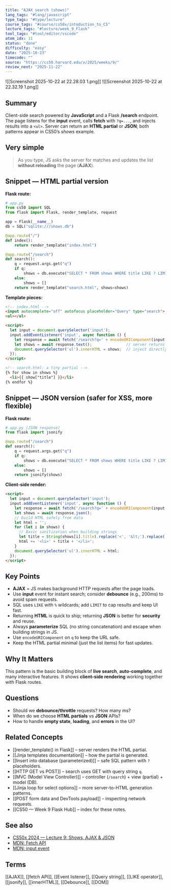 ```yaml
---
title: "AJAX search (shows)"
lang_tags: "#lang/javascript"
type_tags: "#type/lecture"
course_tags: "#course/cs50x/intoduction_to_CS"
lecture_tags: "#lecture/week_9_Flask"
tool_tags: "#tool/editor/vscode"
atom_idx: 11
status: "done"
difficulty: "easy"
date: "2025-10-23"
timecode: ""
source: "https://cs50.harvard.edu/x/2025/weeks/9/"
review_next: "2025-11-22"
---
```

![[Screenshot 2025-10-22 at 22.28.03 1.png]]
![[Screenshot 2025-10-22 at 22.32.19 1.png]]
## Summary
Client-side search powered by **JavaScript** and a Flask **/search** endpoint. The page listens for the **input** event, calls **fetch** with `?q=...`, and injects results into a `<ul>`. Server can return an **HTML partial** or **JSON**; both patterns appear in CS50’s *shows* example.

## Very simple
> As you type, JS asks the server for matches and updates the list **without reloading** the page (**AJAX**).

## Snippet — HTML partial version
**Flask route:**
```python
# app.py
from cs50 import SQL
from flask import Flask, render_template, request

app = Flask(__name__)
db = SQL("sqlite:///shows.db")

@app.route("/")
def index():
    return render_template("index.html")

@app.route("/search")
def search():
    q = request.args.get("q")
    if q:
        shows = db.execute("SELECT * FROM shows WHERE title LIKE ? LIMIT 50", "%" + q + "%")
    else:
        shows = []
    return render_template("search.html", shows=shows)
```

**Template pieces:**
```html
<!-- index.html -->
<input autocomplete="off" autofocus placeholder="Query" type="search">
<ul></ul>

<script>
  let input = document.querySelector('input');
  input.addEventListener('input', async function () {
    let response = await fetch('/search?q=' + encodeURIComponent(input.value));
    let shows = await response.text();               // server returns HTML <li>…</li>…
    document.querySelector('ul').innerHTML = shows;  // inject directly
  });
</script>
```
```html
<!-- search.html: a tiny partial -->
{% for show in shows %}
  <li>{{ show["title"] }}</li>
{% endfor %}
```

## Snippet — JSON version (safer for XSS, more flexible)
**Flask route:**
```python
# app.py (JSON response)
from flask import jsonify

@app.route("/search")
def search():
    q = request.args.get("q")
    if q:
        shows = db.execute("SELECT * FROM shows WHERE title LIKE ? LIMIT 50", "%" + q + "%")
    else:
        shows = []
    return jsonify(shows)
```

**Client-side render:**
```html
<script>
  let input = document.querySelector('input');
  input.addEventListener('input', async function () {
    let response = await fetch('/search?q=' + encodeURIComponent(input.value));
    let shows = await response.json();
    // build HTML safely from data
    let html = '';
    for (let i in shows) {
      // Basic sanitization when building strings
      let title = String(shows[i].title).replace('<', '&lt;').replace('&', '&amp;');
      html += '<li>' + title + '</li>';
    }
    document.querySelector('ul').innerHTML = html;
  });
</script>
```

## Key Points
- **AJAX** = JS makes background HTTP requests after the page loads.
- Use **input** event for instant search; consider **debounce** (e.g., 200ms) to avoid spam requests.
- SQL uses `LIKE` with `%` wildcards; add `LIMIT` to cap results and keep UI fast.
- Returning **HTML** is quick to ship; returning **JSON** is better for **security** and reuse.
- Always **parameterize** SQL (no string concatenation) and escape when building strings in JS.
- Use `encodeURIComponent` on `q` to keep the URL safe.
- Keep the HTML partial minimal (just the list items) for fast updates.

## **Why It Matters**
This pattern is the basic building block of **live search**, **auto-complete**, and many interactive features. It shows **client-side rendering** working together with Flask routes.

## Questions
- Should we **debounce/throttle** requests? How many ms?
- When do we choose **HTML partials** vs **JSON** APIs?
- How to handle **empty state**, **loading**, and **errors** in the UI?

## Related Concepts
- [[render_template() in Flask]] – server renders the HTML partial.
- [[Jinja templates documentation]] – how the partial is generated.
- [[Insert into database (parameterized)]] – safe SQL pattern with `?` placeholders.
- [[HTTP GET vs POST]] – search uses GET with query string `q`.
- [[MVC (Model View Controller)]] – controller (`/search`) + view (partial) + model (DB).
- [[Jinja loop for select options]] – more server-to-HTML generation patterns.
- [[POST form data and DevTools payload]] – inspecting network requests.
- [[CS50 — Week 9 Flask Hub]] – index for these notes.

## See also
- [CS50x 2024 — Lecture 9: Shows, AJAX & JSON](https://cs50.harvard.edu/x/2024/notes/9/)
- [MDN: Fetch API](https://developer.mozilla.org/docs/Web/API/Fetch_API)
- [MDN: input event](https://developer.mozilla.org/docs/Web/API/HTMLElement/input_event)

## Terms
[[AJAX]], [[fetch API]], [[Event listener]], [[Query string]], [[LIKE operator]], [[jsonify]], [[innerHTML]], [[Debounce]], [[DOM]]

